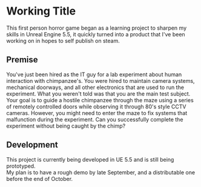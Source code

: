 # Working Title
This first person horror game began as a learning project to sharpen my skills in Unreal Engine 5.5, it quickly turned into a product that I've been working on in hopes to self publish on steam.

## Premise

You've just been hired as the IT guy for a lab experiment about human interaction with chimpanzee's. You were hired to maintain camera systems, mechanical doorways, and all other electronics that are used to run the experiment. What you weren't told was that you are the main test subject.
Your goal is to guide a hostile chimpanzee through the maze using a series of remotely controlled doors while observing it through 80's style CCTV cameras. However, you might need to enter the maze to fix systems that malfunction during the experiment.
Can you successfully complete the experiment without being caught by the chimp?

## Development

This project is currently being developed in UE 5.5 and is still being prototyped.  
My plan is to have a rough demo by late September, and a distributable one before the end of October.
